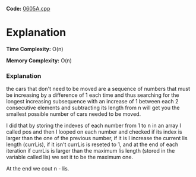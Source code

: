 **Code:** [0605A.cpp](./0605A.cpp)

# Explanation

**Time Complexity:** O(n)

**Memory Complexity:** O(n) 

### Explanation

the cars that don't need to be moved are a sequence of numbers that must be increasing by a difference of 1 each time and thus searching for the longest increasing subsequence with an increase of 1 between each 2 consecutive elements and subtracting its length from n will get you the smallest possible number of cars needed to be moved.

I did that by storing the indexes of each number from 1 to n in an array I called pos and then I looped on each number and checked if its index is larger than the one of the previous number, if it is I increase the current lis length (currLis), if it isn't currLis is reseted to 1, and at the end of each iteration if currLis is larger than the maximum lis length (stored in the variable called lis) we set it to be the maximum one.

At the end we cout n - lis.
